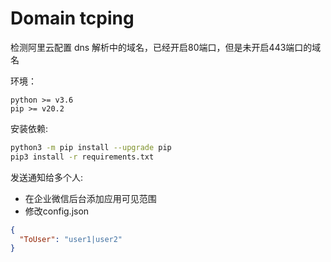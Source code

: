 # Domain tcping

检测阿里云配置 dns 解析中的域名，已经开启80端口，但是未开启443端口的域名 

环境：  
```
python >= v3.6  
pip >= v20.2 
``` 
 
安装依赖:
```bash
python3 -m pip install --upgrade pip
pip3 install -r requirements.txt
```

发送通知给多个人:  
- 在企业微信后台添加应用可见范围
- 修改config.json
```json
{
  "ToUser": "user1|user2"
}
```
